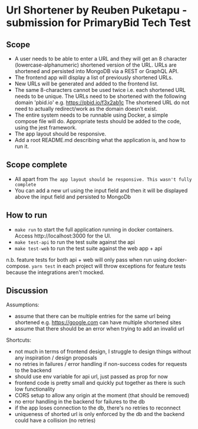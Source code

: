 # Url Shortener by Reuben Puketapu - submission for PrimaryBid Tech Test

## Scope

- A user needs to be able to enter a URL and they will get an 8 character (lowercase-alphanumeric) shortened version of the URL. URLs are shortened and persisted into MongoDB via a REST or GraphQL API.
- The frontend app will display a list of previously shortened URLs.
- New URLs will be generated and added to the frontend list.
- The same 8-characters cannot be used twice i.e. each shortened URL needs to be unique. The URLs need to be shortened with the following domain 'pbid.io' e.g. https://pbid.io/f3x2ab1c The shortened URL do not need to actually redirect/work as the domain doesn’t exist.
- The entire system needs to be runnable using Docker, a simple compose file will do. Appropriate tests should be added to the code, using the jest framework.
- The app layout should be responsive.
- Add a root README.md describing what the application is, and how to run it.


## Scope complete
- All apart from `The app layout should be responsive. This wasn't fully complete`
- You can add a new url using the input field and then it will be displayed above the input field and persisted to MongoDb

## How to run

- `make run` to start the full application running in docker containers. Access http://localhost:3000 for the UI.
- `make test-api` to run the test suite against the api
- `make test-web` to run the test suite against the web app + api

n.b. feature tests for both api + web will only pass when run using docker-compose. `yarn test` in each project will throw exceptions for feature tests because the integrations aren't mocked.

## Discussion

Assumptions:
- assume that there can be multiple entries for the same url being shortened e.g. https://google.com can have multiple shortened sites
- assume that there should be an error when trying to add an invalid url

Shortcuts:
- not much in terms of frontend design, I struggle to design things without any inspiration / design proposals
- no retries in failures / error handling if non-success codes for requests to the backend
- should use env variable for api url, just passed as prop for now
- frontend code is pretty small and quickly put together as there is such low functionality
- CORS setup to allow any origin at the moment (that should be removed)
- no error handling in the backend for failures to the db
- if the app loses connection to the db, there's no retries to reconnect
- uniqueness of shorted url is only enforced by the db and the backend could have a collision (no retries)